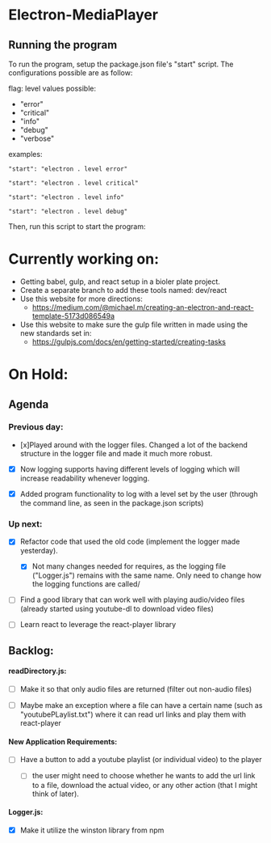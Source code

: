 # Electron-MediaPlayer

## Running the program

To run the program, setup the package.json file's "start" script. The configurations possible are as follow:

flag: level
values possible:

- "error"
- "critical"
- "info"
- "debug"
- "verbose" 

examples:

```
"start": "electron . level error"

"start": "electron . level critical"

"start": "electron . level info"

"start": "electron . level debug"
```

Then, run this script to start the program:


# Currently working on: 
- Getting babel, gulp, and react setup in a bioler plate project. 
- Create a separate branch to add these tools named: dev/react
- Use this website for more directions:
  - https://medium.com/@michael.m/creating-an-electron-and-react-template-5173d086549a
- Use this website to make sure the gulp file written in made using the new standards set in: 
  - https://gulpjs.com/docs/en/getting-started/creating-tasks


# On Hold:
## Agenda

### Previous day:

- [x]Played around with the logger files. Changed a lot of the backend structure in the logger file and made it much more robust. 
- [x] Now logging supports having different levels of logging which will increase readability whenever logging. 
- [x] Added program functionality to log with a level set by the user (through the command line, as seen in the package.json scripts) 


### Up next:

- [x] Refactor code that used the old code (implement the logger made yesterday). 
  - [x] Not many changes needed for requires, as the logging file ("Logger.js") remains with the same name. Only need to change how the logging functions are called/
- [ ] Find a good library that can work well with playing audio/video files (already started using youtube-dl to download video files)
- [ ] Learn react to leverage the react-player library 



## Backlog:

#### readDirectory.js:
- [ ] Make it so that only audio files are returned (filter out non-audio files)
- [ ] Maybe make an exception where a file can have a certain name (such as "youtubePLaylist.txt") where it can read url links and play them with react-player


#### New Application Requirements:
- [ ] Have a button to add a youtube playlist (or individual video) to the player
  -[ ] the user might need to choose whether he wants to add the url link to a file, download the actual video, or any other action (that I might think of later).


#### Logger.js:
- [x] Make it utilize the winston library from npm